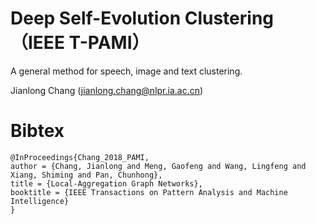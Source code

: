 # Deep Self-Evolution Clustering （IEEE T-PAMI）
A general method for speech, image and text clustering.

Jianlong Chang (jianlong.chang@nlpr.ia.ac.cn)

# Bibtex
```
@InProceedings{Chang_2018_PAMI,
author = {Chang, Jianlong and Meng, Gaofeng and Wang, Lingfeng and Xiang, Shiming and Pan, Chunhong},
title = {Local-Aggregation Graph Networks},
booktitle = {IEEE Transactions on Pattern Analysis and Machine Intelligence}
}
```
